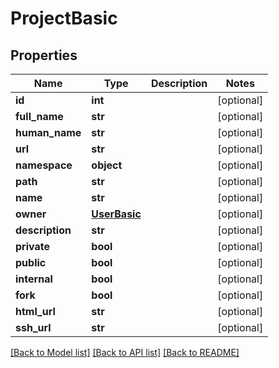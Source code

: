 # ProjectBasic

## Properties
Name | Type | Description | Notes
------------ | ------------- | ------------- | -------------
**id** | **int** |  | [optional] 
**full_name** | **str** |  | [optional] 
**human_name** | **str** |  | [optional] 
**url** | **str** |  | [optional] 
**namespace** | **object** |  | [optional] 
**path** | **str** |  | [optional] 
**name** | **str** |  | [optional] 
**owner** | [**UserBasic**](UserBasic.md) |  | [optional] 
**description** | **str** |  | [optional] 
**private** | **bool** |  | [optional] 
**public** | **bool** |  | [optional] 
**internal** | **bool** |  | [optional] 
**fork** | **bool** |  | [optional] 
**html_url** | **str** |  | [optional] 
**ssh_url** | **str** |  | [optional] 

[[Back to Model list]](../README.md#documentation-for-models) [[Back to API list]](../README.md#documentation-for-api-endpoints) [[Back to README]](../README.md)


